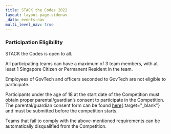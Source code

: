 ```yaml
---
title: STACK the Codes 2022
layout: layout-page-sidenav
_data: events-nav
multi_level_nav: true
---
```


### Participation Eligibility

STACK the Codes is open to all.

All participating teams can have a maximum of 3 team members, with at least 1 Singapore Citizen or Permanent Resident in the team.

Employees of GovTech and officers seconded to GovTech are not eligible to participate.

Participants under the age of 18 at the start date of the Competition must obtain proper parental/guardian’s consent to participate in the Competition. The parental/guardian consent form can be found [here](/communities/events/jaga-the-stack/files/STACK%20the%20Codes%20Consent%20and%20Indemnity%20Form.docx){:target="_blank"} and must be submitted before the competition starts.

Teams that fail to comply with the above-mentioned requirements can be automatically disqualified from the Competition.
